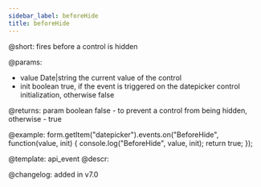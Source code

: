 ```yaml
---
sidebar_label: beforeHide
title: beforeHide
---          
```


@short: fires before a control is hidden
 

@params:
- value     Date|string     the current value of the control
- init      boolean     true, if the event is triggered on the datepicker control initialization, otherwise false

@returns:
param   boolean     false - to prevent a control from being hidden, otherwise - true


@example:
form.getItem("datepicker").events.on("BeforeHide", function(value, init) {
    console.log("BeforeHide", value, init);
    return true;
});


@template: api_event
@descr:

@changelog: added in v7.0
